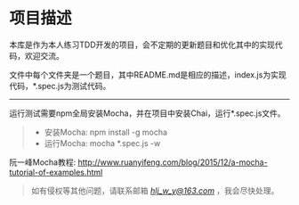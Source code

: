 # 项目描述

本库是作为本人练习TDD开发的项目，会不定期的更新题目和优化其中的实现代码，欢迎交流。

文件中每个文件夹是一个题目，其中README.md是相应的描述，index.js为实现代码，*.spec.js为测试代码。

-----------------

运行测试需要npm全局安装Mocha，并在项目中安装Chai，运行*.spec.js文件。

>* 安装Mocha: npm install -g mocha
>* 运行Mocha: mocha *.spec.js -w

阮一峰Mocha教程: http://www.ruanyifeng.com/blog/2015/12/a-mocha-tutorial-of-examples.html


>  如有侵权等其他问题，请联系邮箱 *hlj_w_y@163.com* ，我会尽快处理。